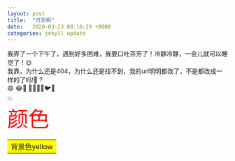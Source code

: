 ```yaml
---
layout: post
title:  "可恶啊"
date:   2020-03-23 00:16:29 +0800
categories: jekyll update
---  
```


我弄了一个下午了，遇到好多困难，我要口吐芬芳了！冷静冷静，一会儿就可以睡觉了！:sun_with_face:  
我靠，为什么还是404，为什么还是找不到，我的url明明都改了，不是都改成一样的了吗!:anger: ?  
:smile: :joy::anger: :sheep::cow::horse::snake::bird::bug:  
:boom:  
<font color=red size=72>颜色</font>  
<table><tr><td bgcolor=yellow>背景色yellow</td></tr></table>


[jekyll-docs]: https://jekyllrb.com/docs/home
[jekyll-gh]:   https://github.com/jekyll/jekyll
[jekyll-talk]: https://talk.jekyllrb.com/
